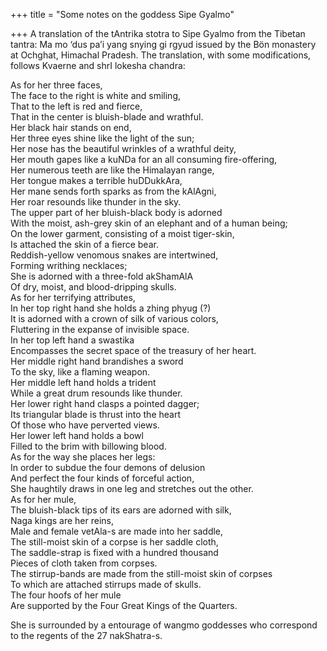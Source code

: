 +++
title = "Some notes on the goddess Sipe Gyalmo"

+++
A translation of the tAntrika stotra to Sipe Gyalmo from the Tibetan
tantra: Ma mo ‘dus pa’i yang snying gi rgyud issued by the Bön monastery
at Ochghat, Himachal Pradesh. The translation, with some modifications,
follows Kvaerne and shrI lokesha chandra:

As for her three faces,  
The face to the right is white and smiling,  
That to the left is red and fierce,  
That in the center is bluish-blade and wrathful.  
Her black hair stands on end,  
Her three eyes shine like the light of the sun;  
Her nose has the beautiful wrinkles of a wrathful deity,  
Her mouth gapes like a kuNDa for an all consuming fire-offering,  
Her numerous teeth are like the Himalayan range,  
Her tongue makes a terrible huDDukkAra,  
Her mane sends forth sparks as from the kAlAgni,  
Her roar resounds like thunder in the sky.  
The upper part of her bluish-black body is adorned  
With the moist, ash-grey skin of an elephant and of a human being;  
On the lower garment, consisting of a moist tiger-skin,  
Is attached the skin of a fierce bear.  
Reddish-yellow venomous snakes are intertwined,  
Forming writhing necklaces;  
She is adorned with a three-fold akShamAlA  
Of dry, moist, and blood-dripping skulls.  
As for her terrifying attributes,  
In her top right hand she holds a zhing phyug (?)  
It is adorned with a crown of silk of various colors,  
Fluttering in the expanse of invisible space.  
In her top left hand a swastika  
Encompasses the secret space of the treasury of her heart.  
Her middle right hand brandishes a sword  
To the sky, like a flaming weapon.  
Her middle left hand holds a trident  
While a great drum resounds like thunder.  
Her lower right hand clasps a pointed dagger;  
Its triangular blade is thrust into the heart  
Of those who have perverted views.  
Her lower left hand holds a bowl  
Filled to the brim with billowing blood.  
As for the way she places her legs:  
In order to subdue the four demons of delusion  
And perfect the four kinds of forceful action,  
She haughtily draws in one leg and stretches out the other.  
As for her mule,  
The bluish-black tips of its ears are adorned with silk,  
Naga kings are her reins,  
Male and female vetAla-s are made into her saddle,  
The still-moist skin of a corpse is her saddle cloth,  
The saddle-strap is fixed with a hundred thousand  
Pieces of cloth taken from corpses.  
The stirrup-bands are made from the still-moist skin of corpses  
To which are attached stirrups made of skulls.  
The four hoofs of her mule  
Are supported by the Four Great Kings of the Quarters.

She is surrounded by a entourage of wangmo goddesses who correspond to
the regents of the 27 nakShatra-s.
